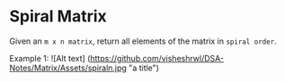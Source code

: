 # Spiral Matrix

Given an ```m x n matrix```, return all elements of the matrix in ```spiral order```.

Example 1:
![Alt text] (https://github.com/visheshrwl/DSA-Notes/Matrix/Assets/spiraln.jpg "a title")